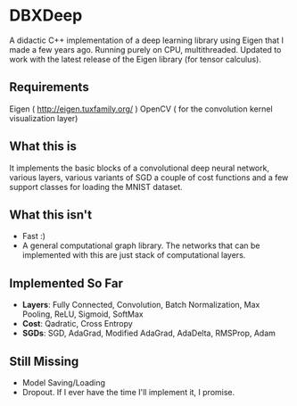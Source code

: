 # DBXDeep
A didactic C++ implementation of a deep learning library using Eigen that I made a few years ago. Running purely on CPU, multithreaded.
Updated to work with the latest release of the Eigen library (for tensor calculus).

## Requirements
Eigen ( http://eigen.tuxfamily.org/ )
OpenCV ( for the convolution kernel visualization layer)

## What this is
It implements the basic blocks of a convolutional deep neural network, various layers, various variants of SGD a couple of cost functions and a few support classes for loading the MNIST dataset.

## What this isn't
- Fast :)
- A general computational graph library. The networks that can be implemented with this are just stack of computational layers.

## Implemented So Far
- **Layers**:
Fully Connected, Convolution, Batch Normalization, Max Pooling, ReLU, Sigmoid, SoftMax
- **Cost**:
Qadratic, Cross Entropy
- **SGDs**:
SGD, AdaGrad, Modified AdaGrad, AdaDelta, RMSProp, Adam

## Still Missing
- Model Saving/Loading
- Dropout. If I ever have the time I'll implement it, I promise.
